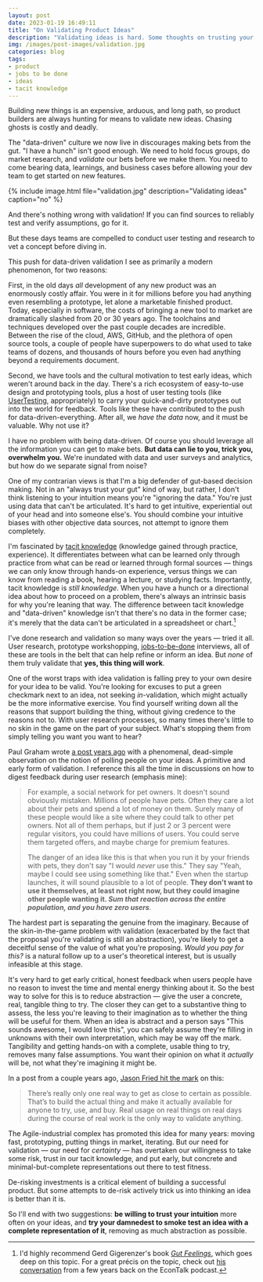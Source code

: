 ```yaml
---
layout: post
date: 2023-01-19 16:49:11
title: "On Validating Product Ideas"
description: "Validating ideas is hard. Some thoughts on trusting your instincts and reducing abstraction for better feedback."
img: /images/post-images/validation.jpg
categories: blog
tags:
- product
- jobs to be done
- ideas
- tacit knowledge
---
```


Building new things is an expensive, arduous, and long path, so product builders are always hunting for means to validate new ideas. Chasing ghosts is costly and deadly.

The "data-driven" culture we now live in discourages making bets from the gut. "I have a hunch" isn't good enough. We need to hold focus groups, do market research, and *validate* our bets before we make them. You need to come bearing data, learnings, and business cases before allowing your dev team to get started on new features.

{% include image.html file="validation.jpg" description="Validating ideas" caption="no" %}

And there's nothing wrong with validation! If you can find sources to reliably test and verify assumptions, go for it.

But these days teams are compelled to conduct user testing and research to vet a concept before diving in.

This push for data-driven validation I see as primarily a modern phenomenon, for two reasons:

First, in the old days *all* development of any new product was an enormously costly affair. You were in it for millions before you had anything even resembling a prototype, let alone a marketable finished product. Today, especially in software, the costs of bringing a new tool to market are dramatically slashed from 20 or 30 years ago. The toolchains and techniques developed over the past couple decades are incredible. Between the rise of the cloud, AWS, GitHub, and the plethora of open source tools, a couple of people have superpowers to do what used to take teams of dozens, and thousands of hours before you even had anything beyond a requirements document.

Second, we have tools and the cultural motivation to test early ideas, which weren't around back in the day. There's a rich ecosystem of easy-to-use design and prototyping tools, plus a host of user testing tools (like [UserTesting](https://www.usertesting.com/ "UserTesting"), appropriately) to carry your quick-and-dirty prototypes out into the world for feedback. Tools like these have contributed to the push for data-driven-everything. After all, we *have the data* now, and it must be valuable. Why not use it?

I have no problem with being data-driven. Of course you should leverage all the information you can get to make bets. **But data can lie to you, trick you, overwhelm you.** We're inundated with data and user surveys and analytics, but how do we separate signal from noise?

One of my contrarian views is that I'm a big defender of gut-based decision making. Not in an "always trust your gut" kind of way, but rather, I don't think listening to your intuition means you're "ignoring the data." You're just using data that can't be articulated. It's hard to get intuitive, experiential out of your head and into someone else's. You should combine your intuitive biases with other objective data sources, not attempt to ignore them completely.

I'm fascinated by [tacit knowledge](https://en.wikipedia.org/wiki/Tacit_knowledge "Tacit knowledge") (knowledge gained through practice, experience). It differentiates between what can be learned only through practice from what can be read or learned through formal sources — things we can only know through hands-on experience, versus things we can know from reading a book, hearing a lecture, or studying facts. Importantly, tacit knowledge is *still knowledge*. When you have a hunch or a directional idea about how to proceed on a problem, there's always an intrinsic basis for why you're leaning that way. The difference between tacit knowledge and "data-driven" knowledge isn't that there's no data in the former case; it's merely that the data can't be articulated in a spreadsheet or chart.[^gutfeelings]

I've done research and validation so many ways over the years — tried it all. User research, prototype workshopping, [jobs-to-be-done](https://resextensa.substack.com/p/jobs-theory-thinking-in-demand-and "Jobs Theory: Thinking in Demand and Supply") interviews, all of these are tools in the belt that can help refine or inform an idea. But *none* of them truly validate that **yes, this thing will work**.

One of the worst traps with idea validation is falling prey to your own desire for your idea to be valid. You're looking for excuses to put a green checkmark next to an idea, not seeking _in_-validation, which might actually be the more informative exercise. You find yourself writing down all the reasons that support building the thing, without giving credence to the reasons not to. With user research processes, so many times there's little to no skin in the game on the part of your subject. What's stopping them from simply telling you want you want to hear?

Paul Graham wrote [a post years ago](http://paulgraham.com/startupideas.html) with a phenomenal, dead-simple observation on the notion of polling people on your ideas. A primitive and early form of validation. I reference this all the time in discussions on how to digest feedback during user research (emphasis mine):

> For example, a social network for pet owners. It doesn't sound obviously mistaken. Millions of people have pets. Often they care a lot about their pets and spend a lot of money on them. Surely many of these people would like a site where they could talk to other pet owners. Not all of them perhaps, but if just 2 or 3 percent were regular visitors, you could have millions of users. You could serve them targeted offers, and maybe charge for premium features.
>
> The danger of an idea like this is that when you run it by your friends with pets, they don't say "I would *never* use this." They say "Yeah, maybe I could see using something like that." Even when the startup launches, it will sound plausible to a lot of people. **They don't want to use it themselves, at least not right now, but they could imagine other people wanting it. _Sum that reaction across the entire population, and you have zero users_**.

The hardest part is separating the genuine from the imaginary. Because of the skin-in-the-game problem with validation (exacerbated by the fact that the proposal you're validating is still an abstraction), you're likely to get a deceitful sense of the value of what you're proposing. *Would you pay for this?* is a natural follow up to a user's theoretical interest, but is usually infeasible at this stage.

It's very hard to get early critical, honest feedback when users people have no reason to invest the time and mental energy thinking about it. So the best way to solve for this is to reduce abstraction — give the user a concrete, real, tangible thing to try. The closer they can get to a substantive thing to assess, the less you're leaving to their imagination as to whether the thing will be useful for them. When an idea is abstract and a person says "This sounds awesome, I would love this", you can safely assume they're filling in unknowns with their own interpretation, which may be way off the mark. Tangibility and getting hands-on with a complete, usable thing to try, removes many false assumptions. You want their opinion on what it *actually* will be, not what they're imagining it might be.

In a post from a couple years ago, [Jason Fried hit the mark](https://world.hey.com/jason/validation-is-a-mirage-273c0969 "Validation is a mirage") on this:
 
> There’s really only one real way to get as close to certain as possible. That’s to build the actual thing and make it actually available for anyone to try, use, and buy. Real usage on real things on real days during the course of real work is the only way to validate anything.

The Agile-industrial complex has promoted this idea for many years: moving fast, prototyping, putting things in market, iterating. But our need for validation — our need for *certainty* — has overtaken our willingness to take some risk, trust in our tacit knowledge, and put early, but concrete and minimal-but-complete representations out there to test fitness.

De-risking investments is a critical element of building a successful product. But some attempts to de-risk actively trick us into thinking an idea is better than it is.

So I'll end with two suggestions: **be willing to trust your intuition** more often on your ideas, and **try your damnedest to smoke test an idea with a complete representation of it**, removing as much abstraction as possible.

[^gutfeelings]: I'd highly recommend Gerd Gigerenzer's book *[Gut Feelings](https://www.colemanm.org/books/gigerenzer-gut-feelings/ "Gut Feelings, Gerd Gigerenzer")*, which goes deep on this topic. For a great précis on the topic, check out [his conversation](https://www.econtalk.org/gerd-gigerenzer-on-gut-feelings/) from a few years back on the EconTalk podcast.
